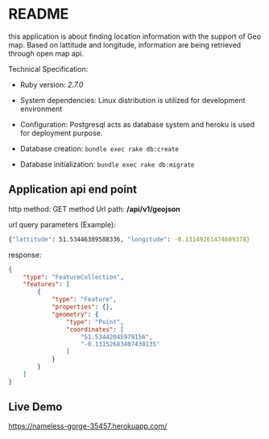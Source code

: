 # README

this application is about finding location information with the support of Geo map. Based on lattitude and longitude, information are being retrieved through open map api.

Technical Specification:

* Ruby version: *2.7.0*

* System dependencies: Linux distribution is utilized for development environment

* Configuration: Postgresql acts as database system and heroku is used for deployment purpose.

* Database creation: `bundle exec rake db:create`

* Database initialization: `bundle exec rake db:migrate`

## Application api end point
http method: GET method
Url path: **/api/v1/geojson**

url query parameters (Example):
```bash
{"lattitude": 51.53446389588336, "longitude": -0.13149261474609378}
```

response:
```json
{
    "type": "FeatureCollection",
    "features": [
        {
            "type": "Feature",
            "properties": {},
            "geometry": {
                "type": "Point",
                "coordinates": [
                    "51.53442045979156",
                    "-0.13152683407430135"
                ]
            }
        }
    ]
}
```
## Live Demo
https://nameless-gorge-35457.herokuapp.com/
